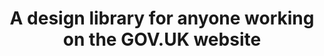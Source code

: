 ---
homepage: true
layout: homepage
title: A design library for anyone working on the GOV.UK website
description: As an extension of GOV.UK Design System, aimed at people working in the GOV.UK programme at the Government Digital Service.
image:
  src: /assets/images/pagespattern.png
  alt: this a test
whatsNewDate:
whatsNew: 
documentItems:
  0:
    documentItemTitle: Components
    documentItemDescription: Save time with reusable, accessible components for forms, navigation, panels, tables and more.
    documentItemURL: /components
  1:
    documentItemTitle: Patterns
    documentItemDescription: Patterns are best practice design solutions for specific user-focused tasks.
    documentItemURL: /patterns
  2:
    documentItemTitle: Frontend templates
    documentItemDescription: Frontend templates are page-level objects that place components into a layout and articulate the design’s underlying content structure.
    documentItemURL: /frontend-templates
---